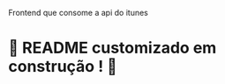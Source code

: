 Frontend que consome a api do itunes

# :construction: README customizado em construção ! :construction:
